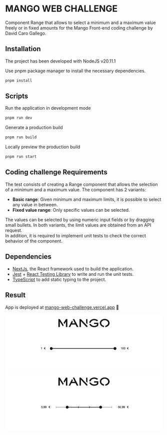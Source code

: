 # MANGO WEB CHALLENGE

Component Range that allows to select a minimum and a maximum value freely or in fixed amounts for the Mango Front-end coding challenge by David Caro Gallego.

## Installation

The project has been developed with NodeJS v20.11.1

Use pnpm package manager to install the necessary dependencies.

```bash
pnpm install
```

## Scripts

Run the application in development mode

```bash
pnpm run dev
```

Generate a production build

```bash
pnpm run build
```

Locally preview the production build

```bash
pnpm run start
```

## Coding challenge Requirements

The test consists of creating a Range component that allows the selection of a minimum and a maximum value. The component has 2 variants:
- **Basic range**: Given minimum and maximum limits, it is possible to select any value in between.
- **Fixed value range**: Only specific values can be selected.

The values can be selected by using numeric input fields or by dragging small bullets. In both variants, the limit values are obtained from an API request.<br/>
In addition, it is required to implement unit tests to check the correct behavior of the component.

## Dependencies

- [NextJs](https://nextjs.org), the React framework used to build the application.
- [Jest](https://jestjs.io) + [React Testing Library](https://testing-library.com/docs/react-testing-library/intro) to write and run the unit tests.
- [TypeScript](https://www.typescriptlang.org) to add static typing to the project.

## Result

App is deployed at [mango-web-challenge.vercel.app](https://mango-web-challenge.vercel.app/) 🎉

![Exercise 1](./public/readme-assets/exercise1.png)
![Exercise 2](./public/readme-assets/exercise2.png)
